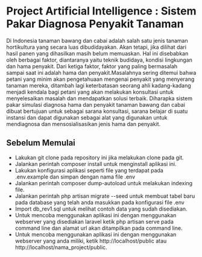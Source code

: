 # Project Artificial Intelligence : Sistem Pakar Diagnosa Penyakit Tanaman

Di Indonesia tanaman bawang dan cabai adalah salah satu jenis tanaman hortikultura yang secara luas dibudidayakan. Akan tetapi, jika dilihat dari hasil panen yang dihasilkan masih belum memuaskan. Hal ini disebabkan oleh berbagai faktor, diantaranya yaitu teknik budidaya, kondisi lingkungan dan hama penyakit. Dari ketiga faktor, faktor yang paling bermasalah sampai saat ini adalah hama dan penyakit.Masalahnya sering ditemui bahwa petani yang minim akan pengetahuaan mengenai penyakit yang menyerang tanaman mereka, ditambah lagi keterbatasan seorang ahli kadang-kadang menjadi kendala bagi petani yang akan melakukan konsultasi untuk menyelesaikan masalah dan mendapatkan solusi terbaik. Diharapka sistem pakar simulasi diagnosa hama dan penyakit tanaman bawang dan cabai dibuat bertujuan untuk sebagai sarana konsultasi, sarana belajar di suatu instansi dan dapat digunakan sebagai alat yang digunakan untuk mendiagnosa dan mensosialisasikan jenis hama dan penyakit.

## Sebelum Memulai

- Lakukan git clone pada repository ini jika melakukan clone pada git.
- Jalankan perintah composer install untuk menginstall aplikasi ini.
- Lakukan konfigurasi aplikasi seperti file yang terdapat pada .env.example dan simpan dengan nama file .env
- Jalankan perintah composer dump-autoload untuk melakukan indexing file.
- Jalankan perintah php artisan migrate --seed untuk membuat tabel baru pada database yang telah anda masukkan pada konfigurasi file .env
- Import db_rev1.sql untuk melihat contoh data yang sudah disediakan.
- Untuk mencoba menggunakan aplikasi ini dengan menggunakan webserver yang disediakan laravel ketik php artisan serve pada command line dan alamat url akan ditampilkan pada command line.
- Untuk mencoba menggunakan aplikasi ini dengan menggunakan webserver yang anda miliki, ketik http://localhost/public atau http://localhost/nama_project/public.
